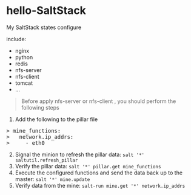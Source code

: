 # hello-SaltStack
My SaltStack states configure 

include:

* nginx
* python
* redis
* nfs-server
* nfs-client
* tomcat
* ...

> Before apply nfs-server or nfs-client , you should perform the following steps

1. Add the following to the pillar file
<pre>
> mine_functions:
>   network.ip_addrs:
>     - eth0
</pre>
2. Signal the minion to refresh the pillar data: `salt '*' saltutil.refresh_pillar`
3. Verify the pillar data: `salt '*' pillar.get mine_functions`
4. Execute the configured functions and send the data back up to the master: `salt '*' mine.update`
5. Verify data from the mine: `salt-run mine.get '*' network.ip_addrs`
